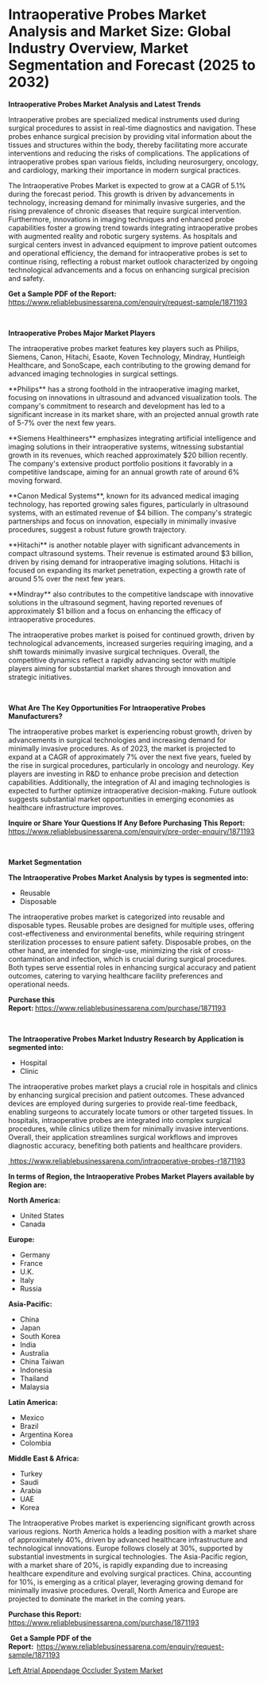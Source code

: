 <p><h1>Intraoperative Probes Market Analysis and Market Size: Global Industry Overview, Market Segmentation and Forecast (2025 to 2032)</h1></p><p><strong>Intraoperative Probes Market Analysis and Latest Trends</strong></p>
<p><p>Intraoperative probes are specialized medical instruments used during surgical procedures to assist in real-time diagnostics and navigation. These probes enhance surgical precision by providing vital information about the tissues and structures within the body, thereby facilitating more accurate interventions and reducing the risks of complications. The applications of intraoperative probes span various fields, including neurosurgery, oncology, and cardiology, marking their importance in modern surgical practices.</p><p>The Intraoperative Probes Market is expected to grow at a CAGR of 5.1% during the forecast period. This growth is driven by advancements in technology, increasing demand for minimally invasive surgeries, and the rising prevalence of chronic diseases that require surgical intervention. Furthermore, innovations in imaging techniques and enhanced probe capabilities foster a growing trend towards integrating intraoperative probes with augmented reality and robotic surgery systems. As hospitals and surgical centers invest in advanced equipment to improve patient outcomes and operational efficiency, the demand for intraoperative probes is set to continue rising, reflecting a robust market outlook characterized by ongoing technological advancements and a focus on enhancing surgical precision and safety.</p></p>
<p><strong>Get a Sample PDF of the Report:&nbsp;</strong> <a href="https://www.reliablebusinessarena.com/enquiry/request-sample/1871193?utm_campaign=2488&utm_medium=2&utm_source=Github&utm_content=ia&utm_term=05032025&utm_id=intraoperative-probes">https://www.reliablebusinessarena.com/enquiry/request-sample/1871193</a></p>
<p>&nbsp;</p>
<p><strong>Intraoperative Probes Major Market Players</strong></p>
<p><p>The intraoperative probes market features key players such as Philips, Siemens, Canon, Hitachi, Esaote, Koven Technology, Mindray, Huntleigh Healthcare, and SonoScape, each contributing to the growing demand for advanced imaging technologies in surgical settings.</p><p>**Philips** has a strong foothold in the intraoperative imaging market, focusing on innovations in ultrasound and advanced visualization tools. The company's commitment to research and development has led to a significant increase in its market share, with an projected annual growth rate of 5-7% over the next few years. </p><p>**Siemens Healthineers** emphasizes integrating artificial intelligence and imaging solutions in their intraoperative systems, witnessing substantial growth in its revenues, which reached approximately $20 billion recently. The company's extensive product portfolio positions it favorably in a competitive landscape, aiming for an annual growth rate of around 6% moving forward.</p><p>**Canon Medical Systems**, known for its advanced medical imaging technology, has reported growing sales figures, particularly in ultrasound systems, with an estimated revenue of $4 billion. The company's strategic partnerships and focus on innovation, especially in minimally invasive procedures, suggest a robust future growth trajectory.</p><p>**Hitachi** is another notable player with significant advancements in compact ultrasound systems. Their revenue is estimated around $3 billion, driven by rising demand for intraoperative imaging solutions. Hitachi is focused on expanding its market penetration, expecting a growth rate of around 5% over the next few years.</p><p>**Mindray** also contributes to the competitive landscape with innovative solutions in the ultrasound segment, having reported revenues of approximately $1 billion and a focus on enhancing the efficacy of intraoperative procedures. </p><p>The intraoperative probes market is poised for continued growth, driven by technological advancements, increased surgeries requiring imaging, and a shift towards minimally invasive surgical techniques. Overall, the competitive dynamics reflect a rapidly advancing sector with multiple players aiming for substantial market shares through innovation and strategic initiatives.</p></p>
<p>&nbsp;</p>
<p><strong>What Are The Key Opportunities For Intraoperative Probes Manufacturers?</strong></p>
<p><p>The intraoperative probes market is experiencing robust growth, driven by advancements in surgical technologies and increasing demand for minimally invasive procedures. As of 2023, the market is projected to expand at a CAGR of approximately 7% over the next five years, fueled by the rise in surgical procedures, particularly in oncology and neurology. Key players are investing in R&D to enhance probe precision and detection capabilities. Additionally, the integration of AI and imaging technologies is expected to further optimize intraoperative decision-making. Future outlook suggests substantial market opportunities in emerging economies as healthcare infrastructure improves.</p></p>
<p><strong>Inquire or Share Your Questions If Any Before Purchasing This Report:</strong> <a href="https://www.reliablebusinessarena.com/enquiry/pre-order-enquiry/1871193?utm_campaign=2488&utm_medium=2&utm_source=Github&utm_content=ia&utm_term=05032025&utm_id=intraoperative-probes">https://www.reliablebusinessarena.com/enquiry/pre-order-enquiry/1871193</a></p>
<p>&nbsp;</p>
<p><strong>Market Segmentation</strong></p>
<p><strong>The Intraoperative Probes Market Analysis by types is segmented into:</strong></p>
<p><ul><li>Reusable</li><li>Disposable</li></ul></p>
<p><p>The intraoperative probes market is categorized into reusable and disposable types. Reusable probes are designed for multiple uses, offering cost-effectiveness and environmental benefits, while requiring stringent sterilization processes to ensure patient safety. Disposable probes, on the other hand, are intended for single-use, minimizing the risk of cross-contamination and infection, which is crucial during surgical procedures. Both types serve essential roles in enhancing surgical accuracy and patient outcomes, catering to varying healthcare facility preferences and operational needs.</p></p>
<p><strong>Purchase this Report:&nbsp;</strong><a href="https://www.reliablebusinessarena.com/purchase/1871193?utm_campaign=2488&utm_medium=2&utm_source=Github&utm_content=ia&utm_term=05032025&utm_id=intraoperative-probes">https://www.reliablebusinessarena.com/purchase/1871193</a></p>
<p>&nbsp;</p>
<p><strong>The Intraoperative Probes Market Industry Research by Application is segmented into:</strong></p>
<p><ul><li>Hospital</li><li>Clinic</li></ul></p>
<p><p>The intraoperative probes market plays a crucial role in hospitals and clinics by enhancing surgical precision and patient outcomes. These advanced devices are employed during surgeries to provide real-time feedback, enabling surgeons to accurately locate tumors or other targeted tissues. In hospitals, intraoperative probes are integrated into complex surgical procedures, while clinics utilize them for minimally invasive interventions. Overall, their application streamlines surgical workflows and improves diagnostic accuracy, benefiting both patients and healthcare providers.</p></p>
<p><a href="https://www.reliablebusinessarena.com/intraoperative-probes-r1871193?utm_campaign=2488&utm_medium=2&utm_source=Github&utm_content=ia&utm_term=05032025&utm_id=intraoperative-probes">&nbsp;https://www.reliablebusinessarena.com/intraoperative-probes-r1871193</a></p>
<p><strong>In terms of Region, the Intraoperative Probes Market Players available by Region are:</strong></p>
<p>
    <p> <strong> North America: </strong>
        <ul>
            <li>United States</li>
            <li>Canada</li>
        </ul>
        </p> 
    <p> <strong> Europe: </strong>
        <ul>
            <li>Germany</li>
            <li>France</li>
            <li>U.K.</li>
            <li>Italy</li>
            <li>Russia</li>
        </ul>
        </p> 
    <p> <strong> Asia-Pacific: </strong>
        <ul>
            <li>China</li>
            <li>Japan</li>
            <li>South Korea</li>
            <li>India</li>
            <li>Australia</li>
            <li>China Taiwan</li>
            <li>Indonesia</li>
            <li>Thailand</li>
            <li>Malaysia</li>
        </ul>
        </p> 
    <p> <strong> Latin America: </strong>
        <ul>
            <li>Mexico</li>
            <li>Brazil</li>
            <li>Argentina Korea</li>
            <li>Colombia</li>
        </ul>
        </p> 
    <p> <strong> Middle East & Africa: </strong>
        <ul>
            <li>Turkey</li>
            <li>Saudi</li>
            <li>Arabia</li>
            <li>UAE</li>
            <li>Korea</li>
        </ul>
    </p>
    </p>
<p><p>The Intraoperative Probes market is experiencing significant growth across various regions. North America holds a leading position with a market share of approximately 40%, driven by advanced healthcare infrastructure and technological innovations. Europe follows closely at 30%, supported by substantial investments in surgical technologies. The Asia-Pacific region, with a market share of 20%, is rapidly expanding due to increasing healthcare expenditure and evolving surgical practices. China, accounting for 10%, is emerging as a critical player, leveraging growing demand for minimally invasive procedures. Overall, North America and Europe are projected to dominate the market in the coming years.</p></p>
<p><strong>Purchase this Report: </strong><a href="https://www.reliablebusinessarena.com/purchase/1871193?utm_campaign=2488&utm_medium=2&utm_source=Github&utm_content=ia&utm_term=05032025&utm_id=intraoperative-probes">https://www.reliablebusinessarena.com/purchase/1871193</a></p>
<p>&nbsp;<strong>Get a Sample PDF of the Report:&nbsp;&nbsp;</strong><a href="https://www.reliablebusinessarena.com/enquiry/request-sample/1871193?utm_campaign=2488&utm_medium=2&utm_source=Github&utm_content=ia&utm_term=05032025&utm_id=intraoperative-probes">https://www.reliablebusinessarena.com/enquiry/request-sample/1871193</a></p>
<p><strong></strong></p>
<p><p><a href="https://github.com/sherikacas30/Market-Research-Report-List-1/blob/main/left-atrial-appendage-occluder-system-market.md?utm_campaign=2488&utm_medium=2&utm_source=Github&utm_content=ia&utm_term=05032025&utm_id=intraoperative-probes">Left Atrial Appendage Occluder System Market</a></p></p>